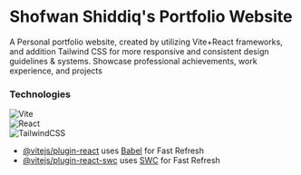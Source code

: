 # Shofwan Shiddiq's Portfolio Website

A Personal portfolio website, created by utilizing Vite+React frameworks, and addition Tailwind CSS for more responsive and consistent design guidelines & systems. Showcase professional achievements, work experience, and projects

### Technologies

![Vite](https://img.shields.io/badge/vite-%23646CFF.svg?style=for-the-badge&logo=vite&logoColor=white)  
![React](https://img.shields.io/badge/react-%2361DAFB.svg?style=for-the-badge&logo=react&logoColor=black)  
![TailwindCSS](https://img.shields.io/badge/tailwindcss-%2306B6D4.svg?style=for-the-badge&logo=tailwindcss&logoColor=white)


- [@vitejs/plugin-react](https://github.com/vitejs/vite-plugin-react/blob/main/packages/plugin-react/README.md) uses [Babel](https://babeljs.io/) for Fast Refresh
- [@vitejs/plugin-react-swc](https://github.com/vitejs/vite-plugin-react-swc) uses [SWC](https://swc.rs/) for Fast Refresh
